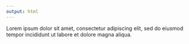 ```yaml
---
output: html
---
```

Lorem ipsum dolor sit amet, consectetur adipiscing elit, sed do eiusmod tempor incididunt ut labore et dolore magna aliqua.
